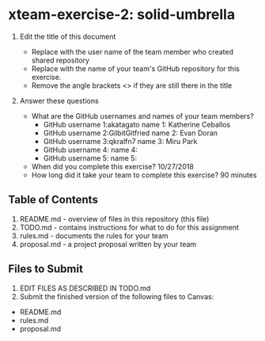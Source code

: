 # xteam-exercise-2: solid-umbrella<GilbitGitfried>

1. Edit the title of this document
   * Replace <UserName> with the user name of the team member who created shared repository
   * Replace <GitHubRepositoryName> with the name of your team's GitHub repository for this exercise.
   * Remove the angle brackets <> if they are still there in the title

2. Answer these questions
   * What are the GitHub usernames and names of your team members?
       * GitHub username 1:akatagato       name 1: Katherine Ceballos
       * GitHub username 2:GilbitGitfried  name 2: Evan Doran
       * GitHub username 3:qkralfn7        name 3: Miru Park
       * GitHub username 4:       name 4:
       * GitHub username 5:       name 5:
   * When did you complete this exercise? 10/27/2018
   * How long did it take your team to complete this exercise? 90 minutes 

## Table of Contents

1. README.md - overview of files in this repository (this file)
2. TODO.md - contains instructions for what to do for this assignment
3. rules.md - documents the rules for your team
4. proposal.md - a project proposal written by your team

## Files to Submit

1. EDIT FILES AS DESCRIBED IN TODO.md
2. Submit the finished version of the following files to Canvas:

* README.md
* rules.md
* proposal.md
